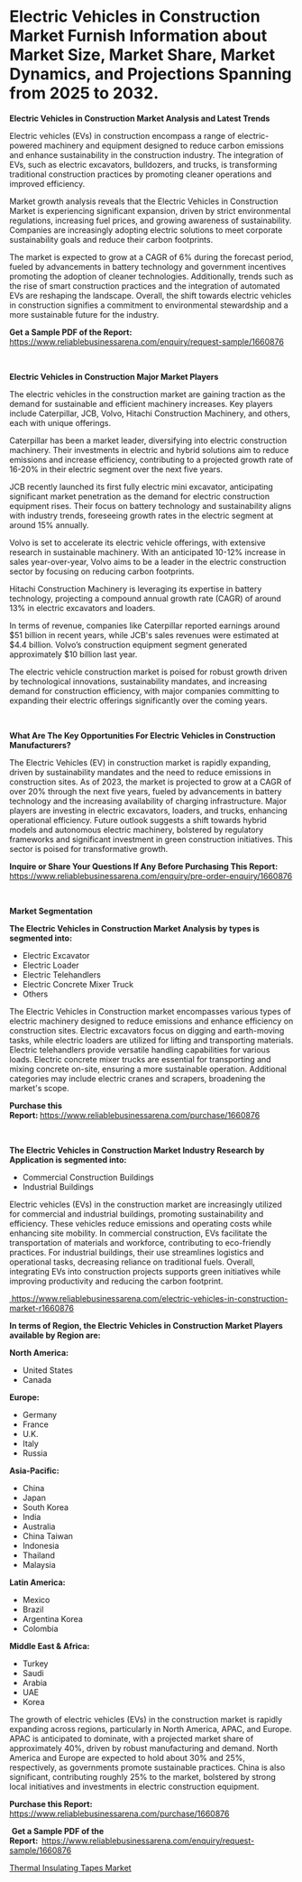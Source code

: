 <p><h1>Electric Vehicles in Construction Market Furnish Information about Market Size, Market Share, Market Dynamics, and Projections Spanning from 2025 to 2032.</h1></p><p><strong>Electric Vehicles in Construction Market Analysis and Latest Trends</strong></p>
<p><p>Electric vehicles (EVs) in construction encompass a range of electric-powered machinery and equipment designed to reduce carbon emissions and enhance sustainability in the construction industry. The integration of EVs, such as electric excavators, bulldozers, and trucks, is transforming traditional construction practices by promoting cleaner operations and improved efficiency.</p><p>Market growth analysis reveals that the Electric Vehicles in Construction Market is experiencing significant expansion, driven by strict environmental regulations, increasing fuel prices, and growing awareness of sustainability. Companies are increasingly adopting electric solutions to meet corporate sustainability goals and reduce their carbon footprints. </p><p>The market is expected to grow at a CAGR of 6% during the forecast period, fueled by advancements in battery technology and government incentives promoting the adoption of cleaner technologies. Additionally, trends such as the rise of smart construction practices and the integration of automated EVs are reshaping the landscape. Overall, the shift towards electric vehicles in construction signifies a commitment to environmental stewardship and a more sustainable future for the industry.</p></p>
<p><strong>Get a Sample PDF of the Report:&nbsp;</strong> <a href="https://www.reliablebusinessarena.com/enquiry/request-sample/1660876?utm_campaign=2792&utm_medium=2&utm_source=Github&utm_content=ia&utm_term=29032025&utm_id=electric-vehicles-in-construction">https://www.reliablebusinessarena.com/enquiry/request-sample/1660876</a></p>
<p>&nbsp;</p>
<p><strong>Electric Vehicles in Construction Major Market Players</strong></p>
<p><p>The electric vehicles in the construction market are gaining traction as the demand for sustainable and efficient machinery increases. Key players include Caterpillar, JCB, Volvo, Hitachi Construction Machinery, and others, each with unique offerings.</p><p>Caterpillar has been a market leader, diversifying into electric construction machinery. Their investments in electric and hybrid solutions aim to reduce emissions and increase efficiency, contributing to a projected growth rate of 16-20% in their electric segment over the next five years.</p><p>JCB recently launched its first fully electric mini excavator, anticipating significant market penetration as the demand for electric construction equipment rises. Their focus on battery technology and sustainability aligns with industry trends, foreseeing growth rates in the electric segment at around 15% annually.</p><p>Volvo is set to accelerate its electric vehicle offerings, with extensive research in sustainable machinery. With an anticipated 10-12% increase in sales year-over-year, Volvo aims to be a leader in the electric construction sector by focusing on reducing carbon footprints.</p><p>Hitachi Construction Machinery is leveraging its expertise in battery technology, projecting a compound annual growth rate (CAGR) of around 13% in electric excavators and loaders.</p><p>In terms of revenue, companies like Caterpillar reported earnings around $51 billion in recent years, while JCB's sales revenues were estimated at $4.4 billion. Volvo’s construction equipment segment generated approximately $10 billion last year.</p><p>The electric vehicle construction market is poised for robust growth driven by technological innovations, sustainability mandates, and increasing demand for construction efficiency, with major companies committing to expanding their electric offerings significantly over the coming years.</p></p>
<p>&nbsp;</p>
<p><strong>What Are The Key Opportunities For Electric Vehicles in Construction Manufacturers?</strong></p>
<p><p>The Electric Vehicles (EV) in construction market is rapidly expanding, driven by sustainability mandates and the need to reduce emissions in construction sites. As of 2023, the market is projected to grow at a CAGR of over 20% through the next five years, fueled by advancements in battery technology and the increasing availability of charging infrastructure. Major players are investing in electric excavators, loaders, and trucks, enhancing operational efficiency. Future outlook suggests a shift towards hybrid models and autonomous electric machinery, bolstered by regulatory frameworks and significant investment in green construction initiatives. This sector is poised for transformative growth.</p></p>
<p><strong>Inquire or Share Your Questions If Any Before Purchasing This Report:</strong> <a href="https://www.reliablebusinessarena.com/enquiry/pre-order-enquiry/1660876?utm_campaign=2792&utm_medium=2&utm_source=Github&utm_content=ia&utm_term=29032025&utm_id=electric-vehicles-in-construction">https://www.reliablebusinessarena.com/enquiry/pre-order-enquiry/1660876</a></p>
<p>&nbsp;</p>
<p><strong>Market Segmentation</strong></p>
<p><strong>The Electric Vehicles in Construction Market Analysis by types is segmented into:</strong></p>
<p><ul><li>Electric Excavator</li><li>Electric Loader</li><li>Electric Telehandlers</li><li>Electric Concrete Mixer Truck</li><li>Others</li></ul></p>
<p><p>The Electric Vehicles in Construction market encompasses various types of electric machinery designed to reduce emissions and enhance efficiency on construction sites. Electric excavators focus on digging and earth-moving tasks, while electric loaders are utilized for lifting and transporting materials. Electric telehandlers provide versatile handling capabilities for various loads. Electric concrete mixer trucks are essential for transporting and mixing concrete on-site, ensuring a more sustainable operation. Additional categories may include electric cranes and scrapers, broadening the market's scope.</p></p>
<p><strong>Purchase this Report:&nbsp;</strong><a href="https://www.reliablebusinessarena.com/purchase/1660876?utm_campaign=2792&utm_medium=2&utm_source=Github&utm_content=ia&utm_term=29032025&utm_id=electric-vehicles-in-construction">https://www.reliablebusinessarena.com/purchase/1660876</a></p>
<p>&nbsp;</p>
<p><strong>The Electric Vehicles in Construction Market Industry Research by Application is segmented into:</strong></p>
<p><ul><li>Commercial Construction Buildings</li><li>Industrial Buildings</li></ul></p>
<p><p>Electric vehicles (EVs) in the construction market are increasingly utilized for commercial and industrial buildings, promoting sustainability and efficiency. These vehicles reduce emissions and operating costs while enhancing site mobility. In commercial construction, EVs facilitate the transportation of materials and workforce, contributing to eco-friendly practices. For industrial buildings, their use streamlines logistics and operational tasks, decreasing reliance on traditional fuels. Overall, integrating EVs into construction projects supports green initiatives while improving productivity and reducing the carbon footprint.</p></p>
<p><a href="https://www.reliablebusinessarena.com/electric-vehicles-in-construction-market-r1660876?utm_campaign=2792&utm_medium=2&utm_source=Github&utm_content=ia&utm_term=29032025&utm_id=electric-vehicles-in-construction">&nbsp;https://www.reliablebusinessarena.com/electric-vehicles-in-construction-market-r1660876</a></p>
<p><strong>In terms of Region, the Electric Vehicles in Construction Market Players available by Region are:</strong></p>
<p>
    <p> <strong> North America: </strong>
        <ul>
            <li>United States</li>
            <li>Canada</li>
        </ul>
        </p> 
    <p> <strong> Europe: </strong>
        <ul>
            <li>Germany</li>
            <li>France</li>
            <li>U.K.</li>
            <li>Italy</li>
            <li>Russia</li>
        </ul>
        </p> 
    <p> <strong> Asia-Pacific: </strong>
        <ul>
            <li>China</li>
            <li>Japan</li>
            <li>South Korea</li>
            <li>India</li>
            <li>Australia</li>
            <li>China Taiwan</li>
            <li>Indonesia</li>
            <li>Thailand</li>
            <li>Malaysia</li>
        </ul>
        </p> 
    <p> <strong> Latin America: </strong>
        <ul>
            <li>Mexico</li>
            <li>Brazil</li>
            <li>Argentina Korea</li>
            <li>Colombia</li>
        </ul>
        </p> 
    <p> <strong> Middle East & Africa: </strong>
        <ul>
            <li>Turkey</li>
            <li>Saudi</li>
            <li>Arabia</li>
            <li>UAE</li>
            <li>Korea</li>
        </ul>
    </p>
    </p>
<p><p>The growth of electric vehicles (EVs) in the construction market is rapidly expanding across regions, particularly in North America, APAC, and Europe. APAC is anticipated to dominate, with a projected market share of approximately 40%, driven by robust manufacturing and demand. North America and Europe are expected to hold about 30% and 25%, respectively, as governments promote sustainable practices. China is also significant, contributing roughly 25% to the market, bolstered by strong local initiatives and investments in electric construction equipment.</p></p>
<p><strong>Purchase this Report: </strong><a href="https://www.reliablebusinessarena.com/purchase/1660876?utm_campaign=2792&utm_medium=2&utm_source=Github&utm_content=ia&utm_term=29032025&utm_id=electric-vehicles-in-construction">https://www.reliablebusinessarena.com/purchase/1660876</a></p>
<p>&nbsp;<strong>Get a Sample PDF of the Report:&nbsp;&nbsp;</strong><a href="https://www.reliablebusinessarena.com/enquiry/request-sample/1660876?utm_campaign=2792&utm_medium=2&utm_source=Github&utm_content=ia&utm_term=29032025&utm_id=electric-vehicles-in-construction">https://www.reliablebusinessarena.com/enquiry/request-sample/1660876</a></p>
<p><strong></strong></p>
<p><p><a href="https://github.com/miottaredlin79/Market-Research-Report-List-1/blob/main/thermal-insulating-tapes-market.md?utm_campaign=2792&utm_medium=2&utm_source=Github&utm_content=ia&utm_term=29032025&utm_id=electric-vehicles-in-construction">Thermal Insulating Tapes Market</a></p></p>